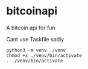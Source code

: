 # bitcoinapi
A bitcoin api for fun


Cant use Taskfile sadly

```
python3 -m venv ./venv
chmod +x ./venv/bin/activate
. ./venv/bin/activate
```